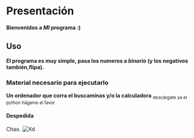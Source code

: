 # Presentación
**Bienvenidos a _MI_ programa :)**
## Uso
**El programa es muy simple, pasa los numeros a *binario* (y los negativos también,flipa).**
### Material necesario para ejecutarlo
**Un ordenador que corra el buscaminas y/o la calculadora**
<sub>descárgate ya el python hágame el favor</sub> 
#### Despedida
Chao.
![Xd](https://i.kym-cdn.com/entries/icons/original/000/037/848/cover2.jpg)
 
